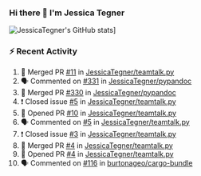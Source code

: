 ### Hi there 👋 I'm Jessica Tegner

![JessicaTegner's GitHub stats](https://github-readme-stats.vercel.app/api?username=jessicategner)]


### :zap: Recent Activity

<!--START_SECTION:activity-->
1. 🎉 Merged PR [#11](https://github.com/JessicaTegner/teamtalk.py/pull/11) in [JessicaTegner/teamtalk.py](https://github.com/JessicaTegner/teamtalk.py)
2. 🗣 Commented on [#331](https://github.com/JessicaTegner/pypandoc/issues/331) in [JessicaTegner/pypandoc](https://github.com/JessicaTegner/pypandoc)
3. 🎉 Merged PR [#330](https://github.com/JessicaTegner/pypandoc/pull/330) in [JessicaTegner/pypandoc](https://github.com/JessicaTegner/pypandoc)
4. ❗️ Closed issue [#5](https://github.com/JessicaTegner/teamtalk.py/issues/5) in [JessicaTegner/teamtalk.py](https://github.com/JessicaTegner/teamtalk.py)
5. 💪 Opened PR [#10](https://github.com/JessicaTegner/teamtalk.py/pull/10) in [JessicaTegner/teamtalk.py](https://github.com/JessicaTegner/teamtalk.py)
6. 🗣 Commented on [#5](https://github.com/JessicaTegner/teamtalk.py/issues/5) in [JessicaTegner/teamtalk.py](https://github.com/JessicaTegner/teamtalk.py)
7. ❗️ Closed issue [#3](https://github.com/JessicaTegner/teamtalk.py/issues/3) in [JessicaTegner/teamtalk.py](https://github.com/JessicaTegner/teamtalk.py)
8. 🎉 Merged PR [#4](https://github.com/JessicaTegner/teamtalk.py/pull/4) in [JessicaTegner/teamtalk.py](https://github.com/JessicaTegner/teamtalk.py)
9. 💪 Opened PR [#4](https://github.com/JessicaTegner/teamtalk.py/pull/4) in [JessicaTegner/teamtalk.py](https://github.com/JessicaTegner/teamtalk.py)
10. 🗣 Commented on [#116](https://github.com/burtonageo/cargo-bundle/issues/116) in [burtonageo/cargo-bundle](https://github.com/burtonageo/cargo-bundle)
<!--END_SECTION:activity-->

